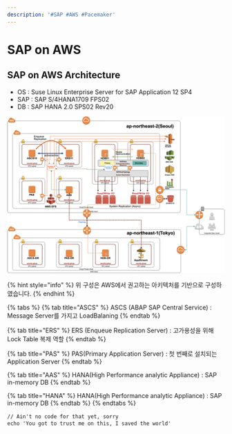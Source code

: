 ```yaml
---
description: '#SAP #AWS #Pacemaker'
---
```


# SAP on AWS

## SAP on AWS Architecture

* OS : Suse Linux Enterprise Server for SAP Application 12 SP4
* SAP : SAP S/4HANA1709 FPS02
* DB : SAP HANA 2.0 SPS02 Rev20

![](.gitbook/assets/untitled-c43150c0-c298-47e4-937b-cf3bc7c918d8.png)

{% hint style="info" %}
위 구성은 AWS에서 권고하는 아키텍처를 기반으로 구성하였습니다.
{% endhint %}

{% tabs %}
{% tab title="ASCS" %}
ASCS \(ABAP SAP Central Service\) : Message Server를 가지고 LoadBalaning
{% endtab %}

{% tab title="ERS" %}
ERS \(Enqueue Replication Server\) : 고가용성을 위해 Lock Table 복제 역할
{% endtab %}

{% tab title="PAS" %}
PAS\(Primary Application Server\) : 첫 번째로 설치되는 Application Server
{% endtab %}

{% tab title="AAS" %}
HANA\(High Performance analytic Appliance\) : SAP in-memory DB
{% endtab %}

{% tab title="HANA" %}
HANA\(High Performance analytic Appliance\) : SAP in-memory DB
{% endtab %}
{% endtabs %}

```
// Ain't no code for that yet, sorry
echo 'You got to trust me on this, I saved the world'
```



